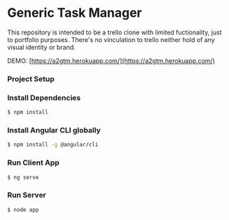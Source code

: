 # Generic Task Manager

This repository is intended to be a trello clone with limited fuctionality, just to portfolio purposes.
There's no vinculation to trello neither hold of any visual identity or brand.

DEMO: [https://a2gtm.herokuapp.com/](https://a2gtm.herokuapp.com/)


### Project Setup

### Install Dependencies
```sh
$ npm install
```

### Install Angular CLI globally
```sh
$ npm install -g @angular/cli
```

### Run Client App
```sh
$ ng serve
```

### Run Server
```sh
$ node app
```
